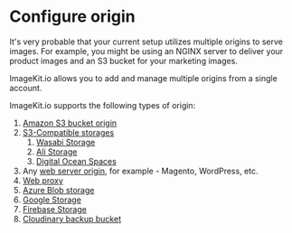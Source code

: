 # Configure origin

It's very probable that your current setup utilizes multiple origins to serve images. For example, you might be using an NGINX server to deliver your product images and an S3 bucket for your marketing images. 

ImageKit.io allows you to add and manage multiple origins from a single account.

ImageKit.io supports the following types of origin:

1. [Amazon S3 bucket origin](amazon-s3-bucket-origin.md)
2. [S3-Compatible storages](s3-compatible-external-storages.md)
   1. [Wasabi Storage](wasabi-storage.md)
   2. [Ali Storage](alibaba-object-storage-service.md)
   3. [Digital Ocean Spaces](digital-ocean-spaces.md)
3. Any [web server origin](web-server-origin.md), for example - Magento, WordPress, etc.
4. [Web proxy](web-proxy.md)
5. [Azure Blob storage](azure-blob-storage.md)
6. [Google Storage](google-cloud-storage.md)
7. [Firebase Storage](firebase-storage.md)
8. [Cloudinary backup bucket](cloudinary-backup-bucket.md)

